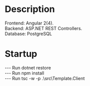 # Description

Frontend: Angular 2(4).  
Backend: ASP.NET REST Controllers.  
Database: PostgreSQL  

# Startup

--- Run dotnet restore  
--- Run npm install  
--- Run tsc -w -p .\src\Template.Client  

